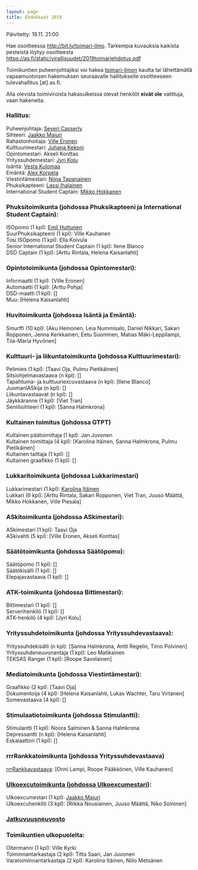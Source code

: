 ```yaml
---
layout: page
title: Ehdokkaat 2018
---
```

Päivitetty: 18.11. 21:00

Hae osoitteessa <http://bit.ly/toimari-ilmo>. Tarkempia kuvauksia kaikista pesteistä löytyy osoitteesta <https://as.fi/static/virallisuudet/2019toimariehdotus.pdf>

Toimikuntien puheenjohtajiksi voi hakea [toimari-ilmon](http://bit.ly/toimari-ilmo) kautta tai lähettämällä vapaamuotoisen hakemuksen seuraavalle hallitukselle osoitteeseen tulevahallitus [at] as.fi.

Alla olevista toimiviroista hakasulkeissa olevat henkilöt **eivät ole** valittuja, vaan hakeneita.

### Hallitus:

Puheenjohtaja: [Severi Casserly](https://as.ayy.fi/foorumi/viewtopic.php?f=12&t=424)<br>
Sihteeri: [Jaakko Majuri](https://as.ayy.fi/foorumi/viewtopic.php?f=12&t=412) <br>
Rahastonhoitaja: [Ville Eronen](https://as.ayy.fi/foorumi/viewtopic.php?f=12&t=425) <br>
Kulttuurimestari: [Juhana Kekoni](https://as.ayy.fi/foorumi/viewtopic.php?f=12&t=420) <br>
Opintomestari: Akseli Konttas<br>
Yrityssuhdemestari: [Jyri Kolu](https://as.ayy.fi/foorumi/viewtopic.php?f=12&t=416) <br>
Isäntä: [Vesta Kulomaa](https://as.ayy.fi/foorumi/viewtopic.php?f=12&t=407) <br>
Emäntä: [Alex Korpela](https://as.ayy.fi/foorumi/viewtopic.php?f=12&t=408) <br>
Viestintämestari: [Niina Tapanainen](https://as.ayy.fi/foorumi/viewtopic.php?f=12&t=410) <br>
Phuksikapteeni: [Lassi Ihalainen](https://as.ayy.fi/foorumi/viewtopic.php?f=12&t=427) <br>
International Student Captain: [Mikko Hokkanen](https://as.ayy.fi/foorumi/viewtopic.php?f=12&t=428)

### Phuksitoimikunta (johdossa Phuksikapteeni ja International Student Captain):

ISOpomo (1 kpl): [Emil Huttunen](https://as.ayy.fi/foorumi/viewtopic.php?f=12&t=423) <br>
SuurPhuksikapteeni (1 kpl): Ville Kauhanen <br>
Tosi ISOpomo (1 kpl): Ella Koivula <br>
Senior International Student Captain (1 kpl): Ilene Blanco <br>
DSD Captain (1 kpl):  [Arttu Rintala, Helena Kaisanlahti]

### Opintotoimikunta (johdossa Opintomestari):

Informaatti (1 kpl): [Ville Eronen] <br>
Automaatti (1 kpl): [Arttu Pohja]<br>
DSD-maatti (1 kpl): []<br>
Muu: [Helena Kaisanlahti]

### Huvitoimikunta (johdossa Isäntä ja Emäntä):

Smurffi (10 kpl): [Aku Heinonen, Leia Nummisalo, Daniel Nikkari, Sakari Ropponen, Jenna Kerkkainen, Eetu Suominen, Matias Mäki-Leppilampi, Tiia-Maria Hyvönen]

### Kulttuuri- ja liikuntatoimikunta (johdossa Kulttuurimestari):

Pelimies (1 kpl): [Taavi Oja, Pulmu Pietikäinen] <br>
Sitsiohjelmavastaava (n kpl): []<br>
Tapahtuma- ja kulttuuriexcuvastaava (n kpl): [Ilene Blanco]<br>
JuomanlASkija (n kpl): []<br>
Liikuntavastaavat (n kpl): []<br>
Jäykkäranne (1 kpl): [Viet Tran]<br>
Seniilisihteeri (1 kpl): [Sanna Halmkrona]<br>

### Kultainen toimitus (johdossa GTPT)

Kultainen päätoimittaja (1 kpl): Jan Juvonen<br>
Kultainen toimittaja (4 kpl): [Karolina Itäinen, Sanna Halmkrona, Pulmu Pietikäinen] <br>
Kultainen taittaja (1 kpl): []<br>
Kultainen graafikko (1 kpl): []

### Lukkaritoimikunta (johdossa Lukkarimestari)

Lukkarimestari (1 kpl): [Karolina Itäinen](https://as.ayy.fi/foorumi/viewtopic.php?f=12&t=418)<br>
Lukkari (6 kpl): [Arttu Rintala, Sakari Ropponen, Viet Tran, Juuso Määttä, Mikko Hokkanen, Ville Piesala]

### ASkitoimikunta (johdossa ASkimestari):

ASkimestari (1 kpl): Taavi Oja<br>
ASkivahti (5 kpl): [Ville Eronen, Akseli Konttas]<br>

### Säätötoimikunta (johdossa Säätöpomo):

Säätöpomo (1 kpl): []<br>
Säätökisälli (1 kpl): []<br>
Elepajavastaava (1 kpl): []

### ATK-toimikunta (johdossa Bittimestari):

Bittimestari (1 kpl): []<br>
Serverihenkilö (1 kpl): []<br>
ATK-henkilö (4 kpl): [Jyri Kolu]

### Yrityssuhdetoimikunta (johdossa Yrityssuhdevastaava):

Yrityssuhdekisälli (n kpl): [Sanna Halmkrona, Antti Regelin, Timo Polvinen] <br>
Yrityssuhdeneuvonantaja (1 kpl): Leo Matikainen <br>
TEKSAS Ranger (1 kpl): [Roope Savolainen]

### Mediatoimikunta (johdossa Viestintämestari):

Graafikko (2 kpl): [Taavi Oja] <br>
Dokumentoija (4 kpl): [Helena Kaisanlahti, Lukas Wachter, Taru Virtanen] <br>
Somevastaava (4 kpl): []

### Stimulaatiotoimikunta (johdossa Stimulantti):

Stimulantti (1 kpl): Noora Salminen & Sanna Halmkrona<br>
Depressantti (n kpl): [Helena Kaisanlahti] <br>
Eskalaattori (1 kpl): []

### rrrRankkatoimikunta (johdossa Yrityssuhdevastaava)

[rrrRankkavastaava](https://as.ayy.fi/foorumi/viewtopic.php?f=12&t=415): [Onni Lampi, Roope Pääkkönen, Ville Kauhanen]

### [Ulkoexcutoimikunta (johdossa Ulkoexcumestari)](https://as.ayy.fi/foorumi/viewtopic.php?f=12&t=417):

Ulkoexcumestari (1 kpl): [Jaakko Majuri](https://as.ayy.fi/foorumi/viewtopic.php?f=12&t=422) <br>
Ulkoexcuhenkilö (3 kpl): [Riikka Nousiainen, Juuso Määttä, Niko Soininen]

### [Jatkuvuusneuvosto](https://as.ayy.fi/foorumi/viewtopic.php?f=12&t=426)

### Toimikuntien ulkopuolelta:

Oltermanni (1 kpl): Ville Kyrki<br>
Toiminnantarkastaja (2 kpl): Titta Saari, Jan Juvonen<br>
Varatoiminnantarkastaja (2 kpl): Karolina Itäinen, Niilo Metsänen